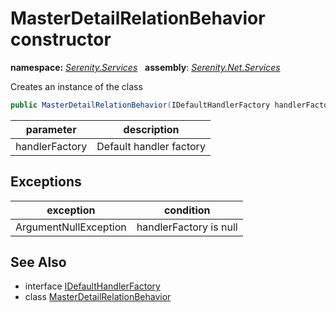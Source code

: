 # MasterDetailRelationBehavior constructor
**namespace:** *[Serenity.Services](../../README.md#serenity.services-namespace)*   **assembly**: *[Serenity.Net.Services](../../README.md)*

Creates an instance of the class

```csharp
public MasterDetailRelationBehavior(IDefaultHandlerFactory handlerFactory)
```

| parameter | description |
| --- | --- |
| handlerFactory | Default handler factory |

## Exceptions

| exception | condition |
| --- | --- |
| ArgumentNullException | handlerFactory is null |

## See Also

* interface [IDefaultHandlerFactory](../IDefaultHandlerFactory.md)
* class [MasterDetailRelationBehavior](../MasterDetailRelationBehavior.md)